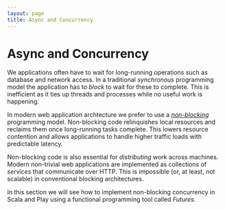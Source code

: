 ```yaml
---
layout: page
title: Async and Concurrency
---
```


# Async and Concurrency

We applications often have to wait for long-running operations such as database and network access. In a traditional *synchronous* programming model the application has to *block* to wait for these to complete. This is inefficient as it ties up threads and processes while no useful work is happening.

In modern web application archtecture we prefer to use a *[non-blocking]* programming model. Non-blocking code relinquishes local resources and reclaims them once long-running tasks complete. This lowers resource contention and allows applications to handle higher traffic loads with predictable latency.

Non-blocking code is also essential for *distributing* work across machines. Modern non-trivial web applications are implemented as collections of *services* that communicate over HTTP. This is impossible (or, at least, not scalable) in conventional blocking architectures.

In this section we will see how to implement non-blocking concurrency in Scala and Play using a functional programming tool called *Futures*.

[non-blocking]: http://en.wikipedia.org/wiki/Non-blocking_algorithm
